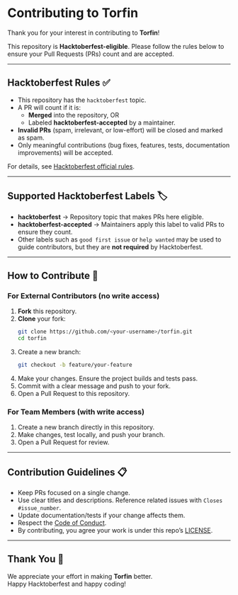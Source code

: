 # Contributing to Torfin

Thank you for your interest in contributing to **Torfin**!

This repository is **Hacktoberfest-eligible**. Please follow the rules below to ensure your Pull Requests (PRs) count and are accepted.

---

## Hacktoberfest Rules ✅

- This repository has the `hacktoberfest` topic.  
- A PR will count if it is:
  - **Merged** into the repository, OR
  - Labeled **hacktoberfest-accepted** by a maintainer.  
- **Invalid PRs** (spam, irrelevant, or low-effort) will be closed and marked as spam.  
- Only meaningful contributions (bug fixes, features, tests, documentation improvements) will be accepted.  

For details, see [Hacktoberfest official rules](https://hacktoberfest.com/).

---

## Supported Hacktoberfest Labels 🏷️

- **hacktoberfest** → Repository topic that makes PRs here eligible.  
- **hacktoberfest-accepted** → Maintainers apply this label to valid PRs to ensure they count.  
- Other labels such as `good first issue` or `help wanted` may be used to guide contributors, but they are **not required** by Hacktoberfest.  

---

## How to Contribute 🚀

### For External Contributors (no write access)
1. **Fork** this repository.  
2. **Clone** your fork:  
   ```bash
   git clone https://github.com/<your-username>/torfin.git
   cd torfin
   ```
3. Create a new branch:  
   ```bash
   git checkout -b feature/your-feature
   ```
4. Make your changes. Ensure the project builds and tests pass.  
5. Commit with a clear message and push to your fork.  
6. Open a Pull Request to this repository.  

### For Team Members (with write access)
1. Create a new branch directly in this repository.  
2. Make changes, test locally, and push your branch.  
3. Open a Pull Request for review.  

---

## Contribution Guidelines 📋

- Keep PRs focused on a single change.  
- Use clear titles and descriptions. Reference related issues with `Closes #issue_number`.  
- Update documentation/tests if your change affects them.  
- Respect the [Code of Conduct](./CODE_OF_CONDUCT.md).  
- By contributing, you agree your work is under this repo’s [LICENSE](./LICENSE).  

---

## Thank You 🎉

We appreciate your effort in making **Torfin** better.  
Happy Hacktoberfest and happy coding!  
